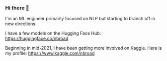 ### Hi there 👋

I'm an ML engineer primarily focused on NLP but starting to branch off in new directions. 

I have a few models on the Hugging Face Hub: https://huggingface.co/nbroad

Beginning in mid-2021, I have been getting more involved on Kaggle. Here is my profile: https://www.kaggle.com/nbroad  
